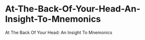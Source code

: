 # At-The-Back-Of-Your-Head-An-Insight-To-Mnemonics
At The Back Of Your Head: An Insight To Mnemonics
